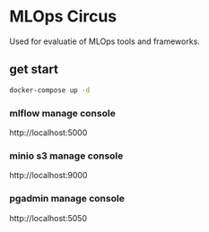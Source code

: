 # MLOps Circus

Used for evaluatie of MLOps tools and frameworks.

## get start

```bash
docker-compose up -d
```

### mlflow manage console

http://localhost:5000

### minio s3 manage console

http://localhost:9000


### pgadmin manage console

http://localhost:5050

